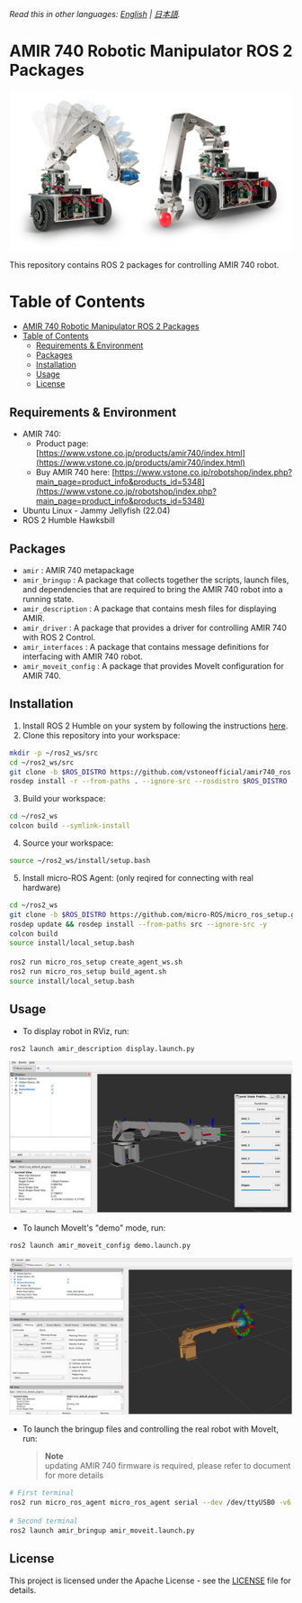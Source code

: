*Read this in other languages: [English](README.en.md) |  [日本語](README.md).*

# AMIR 740 Robotic Manipulator ROS 2 Packages

<p align="center">
  <img src="./images/amir-1.png" width="600" />
</p>

This repository contains ROS 2 packages for controlling AMIR 740 robot.

# Table of Contents
<!-- TOC -->

- [AMIR 740 Robotic Manipulator ROS 2 Packages](#amir-740-robotic-manipulator-ros-2-packages)
- [Table of Contents](#table-of-contents)
  - [Requirements \& Environment](#requirements--environment)
  - [Packages](#packages)
  - [Installation](#installation)
  - [Usage](#usage)
  - [License](#license)

<!-- /TOC -->

## Requirements & Environment
- AMIR 740:
  - Product page: [https://www.vstone.co.jp/products/amir740/index.html](https://www.vstone.co.jp/products/amir740/index.html)
  - Buy AMIR 740 here: [https://www.vstone.co.jp/robotshop/index.php?main_page=product_info&products_id=5348](https://www.vstone.co.jp/robotshop/index.php?main_page=product_info&products_id=5348)
- Ubuntu Linux - Jammy Jellyfish (22.04)
- ROS 2 Humble Hawksbill


## Packages

- `amir` : AMIR 740 metapackage
- `amir_bringup` : A package that collects together the scripts, launch files, and dependencies that are required to bring the AMIR 740 robot into a running state.
- `amir_description` : A package that contains mesh files for displaying AMIR.
- `amir_driver` : A package that provides a driver for controlling AMIR 740 with ROS 2 Control.
- `amir_interfaces` : A package that contains message definitions for interfacing with AMIR 740 robot.
- `amir_moveit_config` : A package that provides MoveIt configuration for AMIR 740.


## Installation

1. Install ROS 2 Humble on your system by following the instructions [here](https://docs.ros.org/en/humble/Installation.html).
2. Clone this repository into your workspace:
```bash
mkdir -p ~/ros2_ws/src
cd ~/ros2_ws/src
git clone -b $ROS_DISTRO https://github.com/vstoneofficial/amir740_ros.git
rosdep install -r --from-paths . --ignore-src --rosdistro $ROS_DISTRO -y
```
3. Build your workspace:
```bash
cd ~/ros2_ws
colcon build --symlink-install
```
4. Source your workspace:
```bash
source ~/ros2_ws/install/setup.bash
```
5. Install micro-ROS Agent: (only reqired for connecting with real hardware)
```bash
cd ~/ros2_ws
git clone -b $ROS_DISTRO https://github.com/micro-ROS/micro_ros_setup.git src/micro_ros_setup
rosdep update && rosdep install --from-paths src --ignore-src -y
colcon build
source install/local_setup.bash

ros2 run micro_ros_setup create_agent_ws.sh
ros2 run micro_ros_setup build_agent.sh
source install/local_setup.bash
```

## Usage

- To display robot in RViz, run:
```bash
ros2 launch amir_description display.launch.py
```
<img src="./images/rviz-display.png" width="600" />

- To launch MoveIt's "demo" mode, run:
```bash
ros2 launch amir_moveit_config demo.launch.py
```
<img src="./images/moveit-demo.png" width="600" />

- To launch the bringup files and controlling the real robot with MoveIt, run:
  > **Note**\
  > updating AMIR 740 firmware is required, please refer to document for more details
```bash
# First terminal
ros2 run micro_ros_agent micro_ros_agent serial --dev /dev/ttyUSB0 -v6

# Second terminal
ros2 launch amir_bringup amir_moveit.launch.py
```

## License

This project is licensed under the Apache License - see the [LICENSE](LICENSE) file for details.

